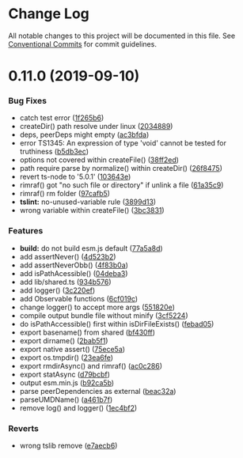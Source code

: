 # Change Log

All notable changes to this project will be documented in this file.
See [Conventional Commits](https://conventionalcommits.org) for commit guidelines.

# 0.11.0 (2019-09-10)


### Bug Fixes

* catch test error ([1f265b6](https://github.com/waitingsong/kmore-cli/commit/1f265b6))
* createDir() path resolve under linux ([2034889](https://github.com/waitingsong/kmore-cli/commit/2034889))
* deps, peerDeps might empty ([ac3bfda](https://github.com/waitingsong/kmore-cli/commit/ac3bfda))
* error TS1345: An expression of type 'void' cannot be tested for truthiness ([b5db3ec](https://github.com/waitingsong/kmore-cli/commit/b5db3ec))
* options not covered within createFile() ([38ff2ed](https://github.com/waitingsong/kmore-cli/commit/38ff2ed))
* path require parse by normalize() within createDir() ([26f8475](https://github.com/waitingsong/kmore-cli/commit/26f8475))
* revert ts-node to '5.0.1' ([103643e](https://github.com/waitingsong/kmore-cli/commit/103643e))
* rimraf() got "no such file or directory" if unlink a file ([61a35c9](https://github.com/waitingsong/kmore-cli/commit/61a35c9))
* rimraf() rm folder ([97cafb5](https://github.com/waitingsong/kmore-cli/commit/97cafb5))
* **tslint:** no-unused-variable rule ([3899d13](https://github.com/waitingsong/kmore-cli/commit/3899d13))
* wrong variable within createFile() ([3bc3831](https://github.com/waitingsong/kmore-cli/commit/3bc3831))


### Features

* **build:** do not build esm.js default ([77a5a8d](https://github.com/waitingsong/kmore-cli/commit/77a5a8d))
* add assertNever() ([4d523b2](https://github.com/waitingsong/kmore-cli/commit/4d523b2))
* add assertNeverObb() ([4f83b0a](https://github.com/waitingsong/kmore-cli/commit/4f83b0a))
* add isPathAcessible() ([04deba3](https://github.com/waitingsong/kmore-cli/commit/04deba3))
* add lib/shared.ts ([934b576](https://github.com/waitingsong/kmore-cli/commit/934b576))
* add logger() ([3c220ef](https://github.com/waitingsong/kmore-cli/commit/3c220ef))
* add Observable functions ([6cf019c](https://github.com/waitingsong/kmore-cli/commit/6cf019c))
* change logger() to accept more args ([551820e](https://github.com/waitingsong/kmore-cli/commit/551820e))
* compile output bundle file without minify ([3cf5224](https://github.com/waitingsong/kmore-cli/commit/3cf5224))
* do isPathAccessible() first within isDirFileExists() ([febad05](https://github.com/waitingsong/kmore-cli/commit/febad05))
* export basename() from shared ([bf430ff](https://github.com/waitingsong/kmore-cli/commit/bf430ff))
* export dirname() ([2bab5f1](https://github.com/waitingsong/kmore-cli/commit/2bab5f1))
* export native assert() ([75ece5a](https://github.com/waitingsong/kmore-cli/commit/75ece5a))
* export os.tmpdir() ([23ea6fe](https://github.com/waitingsong/kmore-cli/commit/23ea6fe))
* export rmdirAsync() and rimraf() ([ac0c286](https://github.com/waitingsong/kmore-cli/commit/ac0c286))
* export statAsync ([d79bcbf](https://github.com/waitingsong/kmore-cli/commit/d79bcbf))
* output esm.min.js ([b92ca5b](https://github.com/waitingsong/kmore-cli/commit/b92ca5b))
* parse peerDependencies as external ([beac32a](https://github.com/waitingsong/kmore-cli/commit/beac32a))
* parseUMDName() ([a461b7f](https://github.com/waitingsong/kmore-cli/commit/a461b7f))
* remove log() and logger() ([1ec4bf2](https://github.com/waitingsong/kmore-cli/commit/1ec4bf2))


### Reverts

* wrong tslib remove ([e7aecb6](https://github.com/waitingsong/kmore-cli/commit/e7aecb6))
